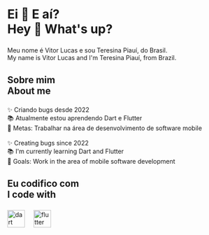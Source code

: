 <h1 align="left">Ei 👋 E aí?<br>Hey 👋 What's up?</h1>

###

<p align="left">Meu nome é Vitor Lucas e sou Teresina Piauí, do Brasil. <br>My name is Vitor Lucas and I'm Teresina Piauí, from Brazil.</p>

###

<h2 align="left">Sobre mim<br>About me</h2>

###

<p align="left">✨ Criando bugs desde 2022<br>📚 Atualmente estou aprendendo Dart e Flutter<br>🎯 Metas: Trabalhar na área de desenvolvimento de software mobile<br><br>✨ Creating bugs since 2022<br>📚 I'm currently learning Dart and Flutter<br>🎯 Goals: Work in the area of ​​mobile software development</p>

###

<h2 align="left">Eu codifico com<br>I code with</h2>

###

<div align="left">
  <img src="https://cdn.jsdelivr.net/gh/devicons/devicon/icons/dart/dart-original.svg" height="40" alt="dart logo"  />
  <img width="12" />
  <img src="https://cdn.jsdelivr.net/gh/devicons/devicon/icons/flutter/flutter-original.svg" height="40" alt="flutter logo"  />
</div>

###

